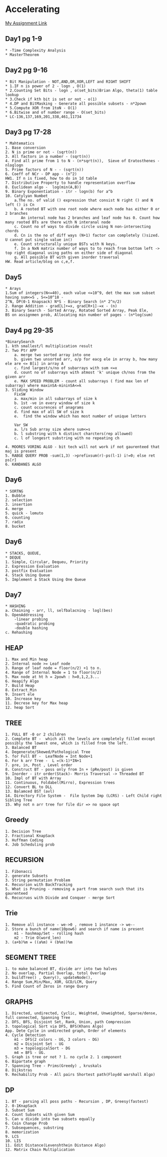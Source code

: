 # Accelerating

<a href="https://docs.google.com/spreadsheets/d/16inAAzZOHSR7SxpCyNui_tiqwa_NrrUNB4yC5rwU6J4/edit#gid=0">My Assignment Link</a>


## Day1 pg 1-9
	* -Time Complexity Analysis
	* MasterTheorem


## Day2 pg 9-16
	* Bit Manipulation - NOT,AND,OR,XOR,LEFT and RIGHT SHIFT
	* 1.IF n is power of 2 - logn , O(1)
	* 2.Counting Set Bits - logn , o(set_bits)Brian Algo, theta(1) table lookup 
	* 3.Check if kth bit is set or not - o(1)
	* 4.DP and BitMasking - Generate all possible subsets - n*2pown
	* 5.Compute XOR from 1toN - O(1)
	* 6.Bitwise and of number range - O(set_bits)
	* LC-136,137,169,201,338,461,11734
## Day3 pg 17-28
	* Mahtematics
	1. Base conversion
	2. N is prime or not - (sqrt(n))
	3. All factors in a number - (sqrt(n))
	4. Find all prime from 1 to N - (n*sqrt(n)),  Sieve of Eratosthenes - nloglogn
	5. Prime factors of N - - (sqrt(n))
	6. Coeff of NCr - DP app - (n^2)
	HW1. If n is fixed, how to do in 1d table
	7. Distributive Property to handle representation overflow
	8. Euclidean algo -  log(min(A,B))
	9. Binary Exponentiation - itr - logn(b) for a^b
	10. Catylyan Numbet
		a.The no. of valid () expression that consist N right () and N left () is Cn
		b. A rooted BT with one root node where each node has either 0 or 2 branches
		   An internal node has 2 branches and leaf node has 0. Count how many rooted BTs are there with N interanal node
		c. Count no of ways to divide circle using N non-intersecting chords
		d. Cn is the no of diff ways (N+1) factor can completely ()sized. U cannot put single value in()
		e. Count structurally unique BSTs with N keys.
		f. In a NxN matrix number of ways to to reach from bottom left -> top right diagonal using paths on either side of diagonal
		g. All possible BT with given inorder traversal
	HW. Read article/blog on c,e,f.
## Day5
	* Arays
	1.Sum of integers(N<=40), each value <=10^9, det the max sum subset having sum<=S , S<=10^18 - 
	2^N, DP(0-1 Knapsack) N*S - Binary Search (n* 2^n/2)
	2. Range Addition - grad[L]+=x, grad[R+1]-=x - (n)
	3. Binary Search - Sorted Array, Rotated Sorted Array, Peak Ele, 
	BS on assignmen prob, Allocating min number of pages - (n*log(sum)
## Day4 pg 29-35
	*BinarySearch
	1. kth smallest/l multiplication result
	2. Two Ptr APP
		a. merge two sorted array into one
		b. given two unsorted arr, o/p for eacg ele in array b, how many ele are <= B[i] in array A
		c. find largest/s/no of subarrays with sum <=x
		d. count no of subarrays with atmost 'k' unique ch/nos from the given arr
		e. MAX SPEED PROBLEM - count all subarrays ( find max len of subarray) where maxinSA-mininSA<=k
	3. Sliding Window
		FixSW
		a. max/min in all subarrays of size k
		b. 1st -ve in every window of size k
		c. count occurences of anagrams
		d. find max of all SW of size k
		e.  find the window which has most number of unique letters
		
		Var SW
		a. l/s Sub array size where sum<=s
		b. l substring with k distinct charcters(rep allowed)
		c. l of longesrt substring with no repeating ch
		
	4. MOORES VORING ALGO - bit tech will not work if not gaurenteed that maj is present
	5. RABGE QUERY PROB -sum(1,3) ->prefixsum(r)-ps(l-1) i!=0; else ret ps[r]
	6. KANDANES ALGO
	
## Day6
	* SORTNG
	1. Bubble
	2. selection
	3. insertion
	4. merge
	5. quick - lomuto
	6. counting
	7. radix
	8. bucket
## Day6
	* STACKS, QUEUE,
	* DEQUE
	1. Simple, Circular, Dequeu, Priority
	2. Expression Evaluation
	3. postfix Evaluation
	4. Stack Using Queue
	5. Implement a Stack Using One Queue
## Day7
	* HASHING
	a. Chaining - arr, ll, selfbalacning - logl(bes)
	b. OpenAddressing
		-linear probing
		-quadratic probing
		-double hashing
	c. Rehashing
## HEAP
	1. Max and Min heap
    2. Internal node >= Leaf node
    3. Range of leaf node = floor(n/2) +1 to n.
    4. Range of Internal Node = 1 to floor(n/2)
    5. Max node at ht h = 2powh : h=0,1,2,3...
    6. Heapify Algo
    7. Build Heap
    8. Extract_Min
    9. Insert ele
    10. Increase key
    11. Decrese key for Max heap
    12. heap Sort

## TREE
    1. FULL BT -0 or 2 children
    2. Complete BT -  which all the levels are completely filled except possibly the lowest one, which is filled from the left.
    3. Balanced BT 
    4. Degenerate/Skewed/Pathological Tree
    5. for Full BT -  LeafNode = Int Node+1
    6. For k arr Tree -  L =(k-1)*IN+1
    7. pre, in, Post , Level order
    8. Construct BT - poss only from In + (pRe/post) is given
    9. Inorder - itr order(Stack)- Morris Traversal -> Threaded BT
    10. Impl of BT with Array
    11. Continuous, Foldabel(Mirro), Expression trees
    12. Convert BL to DLL
    13. Balamced BST (avl)
    14. Directory File System -  File System Imp (LCRS) - Left Child right Sibling Tree
    15. Why not n arr tree for file dir => no space opt

## Greedy
    1. Decision Tree
    2. Fractional KnapSack
    3. Huffman Coding
    4. Job Scheduling prob
    
## RECURSION
    1. Fibonacci
    2. generate Subsets
    3. String permutation Problem
    4. Recusrion with BackTracking
    5. What is Pruning - removing a part from search such that its gaurenteed
    6. Recucruos with Divide and Conquer - merge Sort
## Trie
    1. Remove all instance - we->0 , remove 1 instance -> we--
    2. Store a bunch of name(10pow6) and search if name is present
        m1 - hashmap/Set - rolling hash
        m2 - Trie O(word_len)
    3. (a+b)%m = ((a%m) + (b%m))%m

## SEGMENT TREE
    1. to make balanced BT, divide arr into two halves
    2. No overlap, Partial Overlap, totol Overlap
    3. buildTree() , Query(), updateNode(),
    4. Range Sum,Min/Max, XOR, GCD/LCM, Query
    5. Find Count of Zeros in range Query
    
## GRAPHS
    1. Directed, undirected, Cyclic, Weighted, Unweighted, Sparse/dense, full connected, Spanning Tree
    2. DFS, BFS, Disjoint Set, Rank, Union, path Compression
    3. topological Sort via DFS, BFS(Khans Algo)
    App. Dete Cycle in undirected graph, Order of elements
    4. Cycle Detection
        m1 - DFS(2 colors - UG, 3 colors - DG)
        m2 = Disjoint Set - UG
        m3 = topologicalSort - DG
        m4 = BFS - UG.
    5. Graph is tree or not ? 1. no cycle 2. 1 component
    6. Bipartate graph
    7. Spanning Tree - Prims(Greedy) , kruskals
    8. Dijkstras
    9. Rechability Prob - All pairs Shortest path(Floydd warshall Algo)
    
## DP
    1. BT - parsing all poss paths - Recursion , DP, Greesy(fastest)
    2. 0-1KnapSack
    3. Subset Sum
    4. Count Subsets with given Sum
    5. Can u divide into two subsets equally
    6. Coin Change Prob
    7. Subsequences, substring
    8. memorization
    9. LCS
    10. LIS
    11. Edit Distance(Levenshthein Distance Algo)
    12. Matrix Chain Multiplication


	
	
